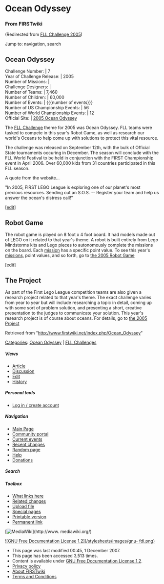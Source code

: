 # Ocean Odyssey

### From FIRSTwiki

(Redirected from [FLL Challenge
2005](/index.php?title=FLL_Challenge_2005&redirect=no "FLL Challenge 2005" ))

Jump to: navigation, search

Ocean Odyssey  
---  
Challenge Number: | 7  
Year of Challenge Release: | 2005  
Number of Missions: |  
Challenge Designers: |  
Number of Teams: | 7,460  
Number of Children: | 60,000  
Number of Events: | {{{number of events}}}  
Number of US Championship Events: | 56  
Number of World Championship Events: | 12  
Official Site: | [2005 Ocean
Odyssey](http://www.firstlegoleague.org/default.aspx?pid=17940
"http://www.firstlegoleague.org/default.aspx?pid=17940" )  
  
The [FLL Challenge](/index.php/FLL_Challenge "FLL Challenge" ) theme for 2005
was Ocean Odyssey. FLL teams were tasked to compete in this year's Robot Game,
as well as research our world's Oceans to help come up with solutions to
protect this vital resource.

The challenge was released on September 12th, with the bulk of Official State
tournaments occuring in December. The season will conclude with the FLL World
Festival to be held in conjunction with the FIRST Championship event in April
2006. Over 60,000 kids from 31 countries participated in this FLL season.

A quote from the website...

"In 2005, FIRST LEGO League is exploring one of our planet's most precious
resources. Sending out an S.O.S. -- Register your team and help us answer the
ocean's distress call!"

[[edit](/index.php?title=Ocean_Odyssey&action=edit&section=1 "Edit section:
Robot Game" )]

## Robot Game

The robot game is played on 8 foot x 4 foot board. It had models made out of
LEGO on it related to that year's theme. A robot is built entirely from Lego
Mindstorms kits and Lego pieces to autonomously complete the missions on the
board. Each [mission](/index.php/Mission "Mission" ) has a specific point
value. To see this year's [missions](/index.php/Mission "Mission" ), point
values, and so forth, go to [the 2005 Robot
Game](http://www.firstlegoleague.org/default.aspx?pid=15910
"http://www.firstlegoleague.org/default.aspx?pid=15910" )

[[edit](/index.php?title=Ocean_Odyssey&action=edit&section=2 "Edit section:
The Project" )]

## The Project

As part of the First Lego League competition teams are also given a research
project related to that year's theme. The exact challenge varies from year to
year but will include researching a topic in detail, coming up with some sort
of problem solution, and presenting a short, creative presentation to the
judges to communicate your solution. This year's research project is of course
about oceans. For details, go to [the 2005
Project](http://www.firstlegoleague.org/default.aspx?pid=15840
"http://www.firstlegoleague.org/default.aspx?pid=15840" )

Retrieved from "<http://www.firstwiki.net/index.php/Ocean_Odyssey>"

[Categories](/index.php?title=Special:Categories&article=Ocean_Odyssey
"Special:Categories" ): [Ocean
Odyssey](/index.php?title=Category:Ocean_Odyssey&action=edit "Category:Ocean
Odyssey" ) | [FLL Challenges](/index.php/Category:FLL_Challenges "Category:FLL
Challenges" )

##### Views

  * [Article](/index.php/Ocean_Odyssey)
  * [Discussion](/index.php?title=Talk:Ocean_Odyssey&action=edit)
  * [Edit](/index.php?title=Ocean_Odyssey&action=edit)
  * [History](/index.php?title=Ocean_Odyssey&action=history)

##### Personal tools

  * [Log in / create account](/index.php?title=Special:Userlogin&returnto=Ocean_Odyssey)

[](/index.php/Main_Page "Main Page" )

##### Navigation

  * [Main Page](/index.php/Main_Page)
  * [Community portal](/index.php/FIRSTwiki:Community_portal)
  * [Current events](/index.php/Current_events)
  * [Recent changes](/index.php/Special:Recentchanges)
  * [Random page](/index.php/Special:Random)
  * [Help](/index.php/Help:Contents)
  * [Donations](/index.php/FIRSTwiki:Site_support)

##### Search



##### Toolbox

  * [What links here](/index.php/Special:Whatlinkshere/Ocean_Odyssey)
  * [Related changes](/index.php/Special:Recentchangeslinked/Ocean_Odyssey)
  * [Upload file](/index.php/Special:Upload)
  * [Special pages](/index.php/Special:Specialpages)
  * [Printable version](/index.php?title=Ocean_Odyssey&printable=yes)
  * [Permanent link](/index.php?title=Ocean_Odyssey&oldid=64543)

[![MediaWiki](/skins/common/images/poweredby_mediawiki_88x31.png)](http://www.
mediawiki.org/)

[![GNU Free Documentation License 1.2](/stylesheets/images/gnu-
fdl.png)](http://www.gnu.org/copyleft/fdl.html)

  * This page was last modified 00:45, 1 December 2007.
  * This page has been accessed 3,513 times.
  * Content is available under [GNU Free Documentation License 1.2](http://www.gnu.org/copyleft/fdl.html "http://www.gnu.org/copyleft/fdl.html" ).
  * [Privacy policy](/index.php/FIRSTwiki:Privacy_policy "FIRSTwiki:Privacy policy" )
  * [About FIRSTwiki](/index.php/FIRSTwiki:About "FIRSTwiki:About" )
  * [Terms and Conditions](/index.php/FIRSTwiki:Terms_and_conditions "FIRSTwiki:Terms and conditions" )

